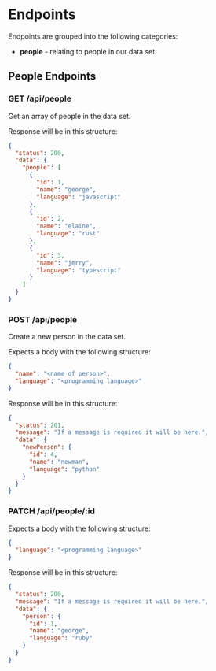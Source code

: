 # Endpoints

Endpoints are grouped into the following categories:

- **people** - relating to people in our data set

## People Endpoints

### GET /api/people

Get an array of people in the data set.

Response will be in this structure:

```json
{
  "status": 200,
  "data": {
    "people": [
      {
        "id": 1,
        "name": "george",
        "language": "javascript"
      },
      {
        "id": 2,
        "name": "elaine",
        "language": "rust"
      },
      {
        "id": 3,
        "name": "jerry",
        "language": "typescript"
      }
    ]
  }
}
```

### POST /api/people

Create a new person in the data set.

Expects a body with the following structure:

```json
{
  "name": "<name of person>",
  "language": "<programming language>"
}
```

Response will be in this structure:

```json
{
  "status": 201,
  "message": "If a message is required it will be here.",
  "data": {
    "newPerson": {
      "id": 4,
      "name": "newman",
      "language": "python"
    }
  }
}
```

### PATCH /api/people/:id

Expects a body with the following structure:

```json
{
  "language": "<programming language>"
}
```

Response will be in this structure:

```json
{
  "status": 200,
  "message": "If a message is required it will be here.",
  "data": {
    "person": {
      "id": 1,
      "name": "george",
      "language": "ruby"
    }
  }
}
```
